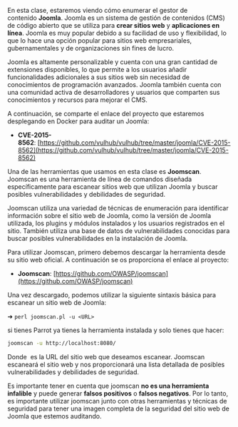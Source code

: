 En esta clase, estaremos viendo cómo enumerar el gestor de contenido **Joomla**. Joomla es un sistema de gestión de contenidos (CMS) de código abierto que se utiliza para **crear sitios web** y **aplicaciones en línea**. Joomla es muy popular debido a su facilidad de uso y flexibilidad, lo que lo hace una opción popular para sitios web empresariales, gubernamentales y de organizaciones sin fines de lucro.

Joomla es altamente personalizable y cuenta con una gran cantidad de extensiones disponibles, lo que permite a los usuarios añadir funcionalidades adicionales a sus sitios web sin necesidad de conocimientos de programación avanzados. Joomla también cuenta con una comunidad activa de desarrolladores y usuarios que comparten sus conocimientos y recursos para mejorar el CMS.

A continuación, se comparte el enlace del proyecto que estaremos desplegando en Docker para auditar un Joomla:

- **CVE-2015-8562**: [https://github.com/vulhub/vulhub/tree/master/joomla/CVE-2015-8562](https://github.com/vulhub/vulhub/tree/master/joomla/CVE-2015-8562)

Una de las herramientas que usamos en esta clase es **Joomscan**. Joomscan es una herramienta de línea de comandos diseñada específicamente para escanear sitios web que utilizan Joomla y buscar posibles vulnerabilidades y debilidades de seguridad.

Joomscan utiliza una variedad de técnicas de enumeración para identificar información sobre el sitio web de Joomla, como la versión de Joomla utilizada, los plugins y módulos instalados y los usuarios registrados en el sitio. También utiliza una base de datos de vulnerabilidades conocidas para buscar posibles vulnerabilidades en la instalación de Joomla.

Para utilizar Joomscan, primero debemos descargar la herramienta desde su sitio web oficial. A continuación se os proporciona el enlace al proyecto:

- **Joomscan**: [https://github.com/OWASP/joomscan](https://github.com/OWASP/joomscan)

Una vez descargado, podemos utilizar la siguiente sintaxis básica para escanear un sitio web de Joomla:

➜ `perl joomscan.pl -u <URL>`

si tienes Parrot ya tienes la herramienta instalada y solo tienes que hacer: 
```bash
joomscan -u http://localhost:8080/
```

Donde **<URL>** es la URL del sitio web que deseamos escanear. Joomscan escaneará el sitio web y nos proporcionará una lista detallada de posibles vulnerabilidades y debilidades de seguridad.

Es importante tener en cuenta que joomscan **no es una herramienta infalible** y puede generar **falsos positivos** o **falsos negativos**. Por lo tanto, es importante utilizar joomscan junto con otras herramientas y técnicas de seguridad para tener una imagen completa de la seguridad del sitio web de Joomla que estemos auditando.